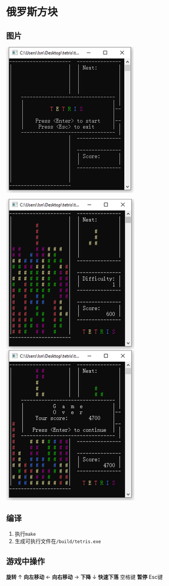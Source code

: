 # 俄罗斯方块
## 图片
![游戏开始](https://github.com/lsn42/tetris/blob/master/image/game_start.png)

![游戏中](https://github.com/lsn42/tetris/blob/master/image/gaming.png)![游戏结束](https://github.com/lsn42/tetris/blob/master/image/game_over.png)
## 编译
1. 执行`make`
1. 生成可执行文件在`/build/tetris.exe`

## 游戏中操作
__旋转__ ↑
__向左移动__ ←
__向右移动__ →
__下降__ ↓
__快速下落__ 空格键
__暂停__ Esc键
